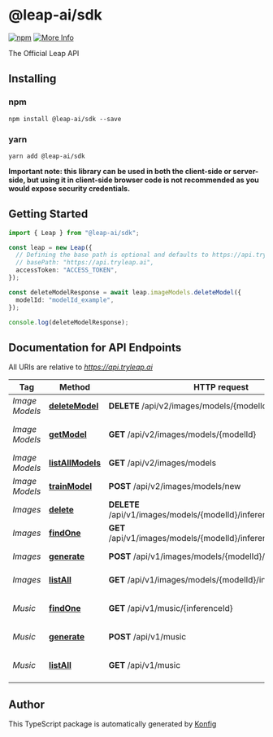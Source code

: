 # @leap-ai/sdk

[![npm](https://img.shields.io/badge/npm-v1.1.2-blue)](https://www.npmjs.com/package/@leap-ai/sdk/v/1.1.2)
[![More Info](https://img.shields.io/badge/More%20Info-Click%20Here-orange)](https://tryleap.ai/)

The Official Leap API
## Installing

### npm
```
npm install @leap-ai/sdk --save
```

### yarn
```
yarn add @leap-ai/sdk
```

**Important note: this library can be used in both the client-side or server-side, but using it
in client-side browser code is not recommended as you would expose security credentials.**



## Getting Started

```typescript
import { Leap } from "@leap-ai/sdk";

const leap = new Leap({
  // Defining the base path is optional and defaults to https://api.tryleap.ai
  // basePath: "https://api.tryleap.ai",
  accessToken: "ACCESS_TOKEN",
});

const deleteModelResponse = await leap.imageModels.deleteModel({
  modelId: "modelId_example",
});

console.log(deleteModelResponse);
```

## Documentation for API Endpoints

All URIs are relative to *https://api.tryleap.ai*

Tag | Method | HTTP request | Description
------------ | ------------- | ------------- | -------------
*Image Models* | [**deleteModel**](docs/ImageModelsApi.md#deleteModel) | **DELETE** /api/v2/images/models/{modelId} | Delete a Model
*Image Models* | [**getModel**](docs/ImageModelsApi.md#getModel) | **GET** /api/v2/images/models/{modelId} | Get a Single Model
*Image Models* | [**listAllModels**](docs/ImageModelsApi.md#listAllModels) | **GET** /api/v2/images/models | List All Models
*Image Models* | [**trainModel**](docs/ImageModelsApi.md#trainModel) | **POST** /api/v2/images/models/new | Train Model
*Images* | [**delete**](docs/ImagesApi.md#delete) | **DELETE** /api/v1/images/models/{modelId}/inferences/{inferenceId} | Delete Image Job
*Images* | [**findOne**](docs/ImagesApi.md#findOne) | **GET** /api/v1/images/models/{modelId}/inferences/{inferenceId} | Get Single Image Job
*Images* | [**generate**](docs/ImagesApi.md#generate) | **POST** /api/v1/images/models/{modelId}/inferences | Generate an Image
*Images* | [**listAll**](docs/ImagesApi.md#listAll) | **GET** /api/v1/images/models/{modelId}/inferences | List All Image Jobs
*Music* | [**findOne**](docs/MusicApi.md#findOne) | **GET** /api/v1/music/{inferenceId} | Get a Music Generation Job
*Music* | [**generate**](docs/MusicApi.md#generate) | **POST** /api/v1/music | Generate Music
*Music* | [**listAll**](docs/MusicApi.md#listAll) | **GET** /api/v1/music | List Music Generation Jobs

## Author
This TypeScript package is automatically generated by [Konfig](https://konfigthis.com)
